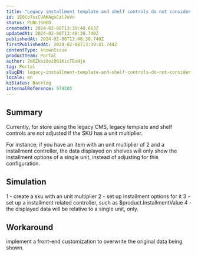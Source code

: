 ```yaml
---
title: "Legacy installment template and shelf controls do not consider unit multipliers"
id: 1E0Co7ssCUAKAgxCzlJoVn
status: PUBLISHED
createdAt: 2024-02-08T13:39:40.663Z
updatedAt: 2024-02-08T13:48:30.740Z
publishedAt: 2024-02-08T13:48:30.740Z
firstPublishedAt: 2024-02-08T13:39:41.744Z
contentType: knownIssue
productTeam: Portal
author: 2mXZkbi0oi061KicTExNjo
tag: Portal
slugEN: legacy-installment-template-and-shelf-controls-do-not-consider-unit-multipliers
locale: en
kiStatus: Backlog
internalReference: 979205
---
```


## Summary


Currently, for store using the legacy CMS, legacy template and shelf controls are not adjusted if the SKU has a unit multiplier.

For instance, if you have an item with an unit multiplier of 2 and a installment controller, the data displayed on shelves will only show the installment options of a single unit, instead of adjusting for this configuration.


##

## Simulation


1 - create a sku with an unit multiplier
2 - set up installment options for it
3 - set up a installment related controller, such as $product.InstallmentValue
4 - the displayed data will be relative to a single unit, only.


##

## Workaround


implement a front-end customization to overwrite the original data being shown.





